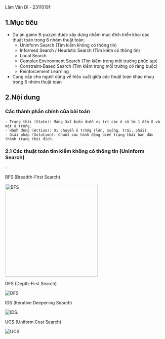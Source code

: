 Lâm Văn Dỉ - 23110191
## 1.Mục tiêu
- Dự án game 8-puzzel được xây dựng nhằm mục đích triển khai các thuật toán trong 6 nhóm thuật toán:
  - Uninform Search (Tìm kiếm không có thông tin)
  - Informed Search / Heuristic Search (Tìm kiếm có thông tin)
  - Local Search 
  - Complex Environment Search (Tìm kiếm trong môi trường phức tạp)
  - Constraint-Based Search (Tìm kiếm trong môi trường có ràng buộc)
  - Reinforcement Learning
- Cung cấp cho người dùng về hiệu suất giữa các thuật toán khác nhau trong 6 nhóm thuật toán

## 2.Nội dung
  ### Các thành phần chính của bài toán
    - Trạng thái (State): Mảng 3x3 biểu diễn vị trí các ô số từ 1 đến 8 và một ô trống.
    - Hành động (Action): Di chuyển ô trống (lên, xuống, trái, phải).
    - Giải pháp (Solution): Chuỗi các hành động biến trạng thái ban đầu thành trạng thái đích.
  ### 2.1 Các thuật toán tìm kiếm không có thông tin (Uninform Search)
    - 
BFS (Breadth-First Search)

<img src="https://media2.giphy.com/media/v1.Y2lkPTc5MGI3NjExN3l1ZTlyOGM2amF0ZG1rMnlocnhnY3FqZWY2MXcwNHhrcW83YW9leCZlcD12MV9pbnRlcm5hbF9naWZfYnlfaWQmY3Q9Zw/GaOHKrpTiawcvoUjdZ/giphy.gif" alt="BFS" width="300"/>

DFS (Depth-First Search)


![DFS](https://media0.giphy.com/media/v1.Y2lkPTc5MGI3NjExYTY1NnExam5wdTgzY2s0cTZ0c2NpaXBibHV0eWJ5ZDl3dG12ZHQ4eCZlcD12MV9pbnRlcm5hbF9naWZfYnlfaWQmY3Q9Zw/BLLDvdAt5X7spkifaK/giphy.gif)


IDS (Iterative Deepening Search)


![IDS](https://media4.giphy.com/media/v1.Y2lkPTc5MGI3NjExcXY2N2t3d3RsbjExcXppeThoMnA3a3loOHF4MXV0NXU0NXpnOHJpMyZlcD12MV9pbnRlcm5hbF9naWZfYnlfaWQmY3Q9Zw/OgmVGLCc8j93VRUSJP/giphy.gif).



UCS (Uniform Cost Search)


![UCS](https://media2.giphy.com/media/v1.Y2lkPTc5MGI3NjExN2ZtZGhqcDN4b3pkaWxidnhld3g5dHd1anNtNW9xN2k0bnljdnA2biZlcD12MV9pbnRlcm5hbF9naWZfYnlfaWQmY3Q9Zw/OFBhqteP3EwAEelSFt/giphy.gif)
